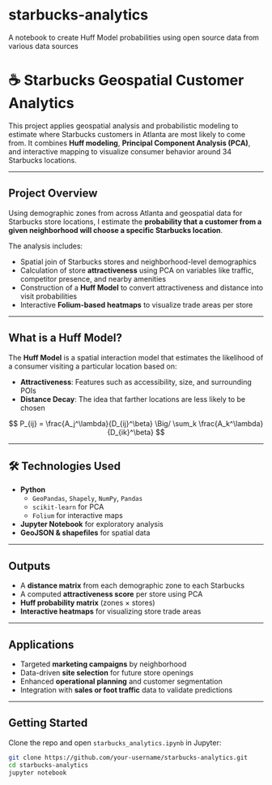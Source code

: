 # starbucks-analytics
A notebook to create Huff Model probabilities using open source data from various data sources
# ☕ Starbucks Geospatial Customer Analytics

This project applies geospatial analysis and probabilistic modeling to estimate where Starbucks customers in Atlanta are most likely to come from. It combines **Huff modeling**, **Principal Component Analysis (PCA)**, and interactive mapping to visualize consumer behavior around 34 Starbucks locations.

---

## Project Overview

Using demographic zones from across Atlanta and geospatial data for Starbucks store locations, I estimate the **probability that a customer from a given neighborhood will choose a specific Starbucks location**. 

The analysis includes:
- Spatial join of Starbucks stores and neighborhood-level demographics
- Calculation of store **attractiveness** using PCA on variables like traffic, competitor presence, and nearby amenities
- Construction of a **Huff Model** to convert attractiveness and distance into visit probabilities
- Interactive **Folium-based heatmaps** to visualize trade areas per store

---

## What is a Huff Model?

The **Huff Model** is a spatial interaction model that estimates the likelihood of a consumer visiting a particular location based on:
- **Attractiveness**: Features such as accessibility, size, and surrounding POIs
- **Distance Decay**: The idea that farther locations are less likely to be chosen

$$
  P_{ij} = \frac{A_j^\lambda}{D_{ij}^\beta} \Big/ \sum_k \frac{A_k^\lambda}{D_{ik}^\beta}
$$

---

## 🛠️ Technologies Used

- **Python**
  - `GeoPandas`, `Shapely`, `NumPy`, `Pandas`
  - `scikit-learn` for PCA
  - `Folium` for interactive maps
- **Jupyter Notebook** for exploratory analysis
- **GeoJSON & shapefiles** for spatial data

---

## Outputs

- A **distance matrix** from each demographic zone to each Starbucks
- A computed **attractiveness score** per store using PCA
- **Huff probability matrix** (zones × stores)
- **Interactive heatmaps** for visualizing store trade areas

---

## Applications

- Targeted **marketing campaigns** by neighborhood
- Data-driven **site selection** for future store openings
- Enhanced **operational planning** and customer segmentation
- Integration with **sales or foot traffic** data to validate predictions

---

## Getting Started

Clone the repo and open `starbucks_analytics.ipynb` in Jupyter:

```bash
git clone https://github.com/your-username/starbucks-analytics.git
cd starbucks-analytics
jupyter notebook
